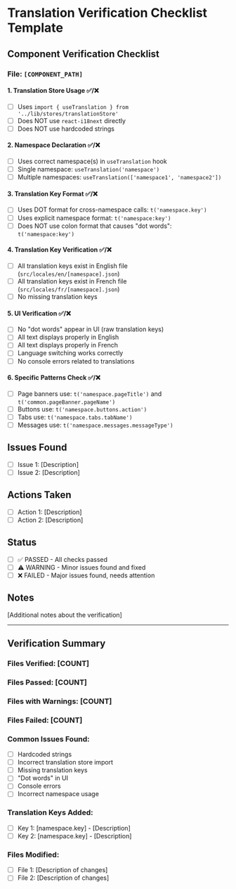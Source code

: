 # Translation Verification Checklist Template

## Component Verification Checklist

### File: `[COMPONENT_PATH]`

#### 1. Translation Store Usage ✅/❌
- [ ] Uses `import { useTranslation } from '../lib/stores/translationStore'`
- [ ] Does NOT use `react-i18next` directly
- [ ] Does NOT use hardcoded strings

#### 2. Namespace Declaration ✅/❌
- [ ] Uses correct namespace(s) in `useTranslation` hook
- [ ] Single namespace: `useTranslation('namespace')`
- [ ] Multiple namespaces: `useTranslation(['namespace1', 'namespace2'])`

#### 3. Translation Key Format ✅/❌
- [ ] Uses DOT format for cross-namespace calls: `t('namespace.key')`
- [ ] Uses explicit namespace format: `t('namespace:key')`
- [ ] Does NOT use colon format that causes "dot words": `t('namespace:key')`

#### 4. Translation Key Verification ✅/❌
- [ ] All translation keys exist in English file (`src/locales/en/[namespace].json`)
- [ ] All translation keys exist in French file (`src/locales/fr/[namespace].json`)
- [ ] No missing translation keys

#### 5. UI Verification ✅/❌
- [ ] No "dot words" appear in UI (raw translation keys)
- [ ] All text displays properly in English
- [ ] All text displays properly in French
- [ ] Language switching works correctly
- [ ] No console errors related to translations

#### 6. Specific Patterns Check ✅/❌
- [ ] Page banners use: `t('namespace.pageTitle')` and `t('common.pageBanner.pageName')`
- [ ] Buttons use: `t('namespace.buttons.action')`
- [ ] Tabs use: `t('namespace.tabs.tabName')`
- [ ] Messages use: `t('namespace.messages.messageType')`

## Issues Found
- [ ] Issue 1: [Description]
- [ ] Issue 2: [Description]

## Actions Taken
- [ ] Action 1: [Description]
- [ ] Action 2: [Description]

## Status
- [ ] ✅ PASSED - All checks passed
- [ ] ⚠️ WARNING - Minor issues found and fixed
- [ ] ❌ FAILED - Major issues found, needs attention

## Notes
[Additional notes about the verification]

---

## Verification Summary

### Files Verified: [COUNT]
### Files Passed: [COUNT]
### Files with Warnings: [COUNT]
### Files Failed: [COUNT]

### Common Issues Found:
- [ ] Hardcoded strings
- [ ] Incorrect translation store import
- [ ] Missing translation keys
- [ ] "Dot words" in UI
- [ ] Console errors
- [ ] Incorrect namespace usage

### Translation Keys Added:
- [ ] Key 1: [namespace.key] - [Description]
- [ ] Key 2: [namespace.key] - [Description]

### Files Modified:
- [ ] File 1: [Description of changes]
- [ ] File 2: [Description of changes]
